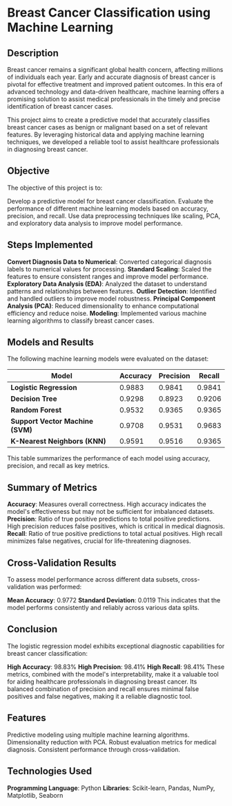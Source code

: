 # Breast Cancer Classification using Machine Learning
## Description
Breast cancer remains a significant global health concern, affecting millions of individuals each year. Early and accurate diagnosis of breast cancer is pivotal for effective treatment and improved patient outcomes. In this era of advanced technology and data-driven healthcare, machine learning offers a promising solution to assist medical professionals in the timely and precise identification of breast cancer cases.

This project aims to create a predictive model that accurately classifies breast cancer cases as benign or malignant based on a set of relevant features. By leveraging historical data and applying machine learning techniques, we developed a reliable tool to assist healthcare professionals in diagnosing breast cancer.

## Objective
The objective of this project is to:

Develop a predictive model for breast cancer classification.
Evaluate the performance of different machine learning models based on accuracy, precision, and recall.
Use data preprocessing techniques like scaling, PCA, and exploratory data analysis to improve model performance.
## Steps Implemented
**Convert Diagnosis Data to Numerical**: Converted categorical diagnosis labels to numerical values for processing.
**Standard Scaling**: Scaled the features to ensure consistent ranges and improve model performance.
**Exploratory Data Analysis (EDA)**: Analyzed the dataset to understand patterns and relationships between features.
**Outlier Detection**: Identified and handled outliers to improve model robustness.
**Principal Component Analysis (PCA)**: Reduced dimensionality to enhance computational efficiency and reduce noise.
**Modeling**: Implemented various machine learning algorithms to classify breast cancer cases.
## Models and Results
The following machine learning models were evaluated on the dataset:



| Model                        | Accuracy | Precision | Recall |
|------------------------------|----------|-----------|--------|
| **Logistic Regression**       | 0.9883   | 0.9841    | 0.9841 |
| **Decision Tree**             | 0.9298   | 0.8923    | 0.9206 |
| **Random Forest**             | 0.9532   | 0.9365    | 0.9365 |
| **Support Vector Machine (SVM)** | 0.9708   | 0.9531    | 0.9683 |
| **K-Nearest Neighbors (KNN)** | 0.9591   | 0.9516    | 0.9365 |

This table summarizes the performance of each model using accuracy, precision, and recall as key metrics.
## Summary of Metrics
**Accuracy**: Measures overall correctness. High accuracy indicates the model's effectiveness but may not be sufficient for imbalanced datasets.
**Precision**: Ratio of true positive predictions to total positive predictions. High precision reduces false positives, which is critical in medical diagnosis.
**Recall**: Ratio of true positive predictions to total actual positives. High recall minimizes false negatives, crucial for life-threatening diagnoses.
## Cross-Validation Results
To assess model performance across different data subsets, cross-validation was performed:

**Mean Accuracy**: 0.9772
**Standard Deviation**: 0.0119
This indicates that the model performs consistently and reliably across various data splits.

## Conclusion
The logistic regression model exhibits exceptional diagnostic capabilities for breast cancer classification:

**High Accuracy**: 98.83%
**High Precision**: 98.41%
**High Recall**: 98.41%
These metrics, combined with the model's interpretability, make it a valuable tool for aiding healthcare professionals in diagnosing breast cancer. Its balanced combination of precision and recall ensures minimal false positives and false negatives, making it a reliable diagnostic tool.

## Features
Predictive modeling using multiple machine learning algorithms.
Dimensionality reduction with PCA.
Robust evaluation metrics for medical diagnosis.
Consistent performance through cross-validation.
## Technologies Used
**Programming Language**: Python
**Libraries**: Scikit-learn, Pandas, NumPy, Matplotlib, Seaborn
